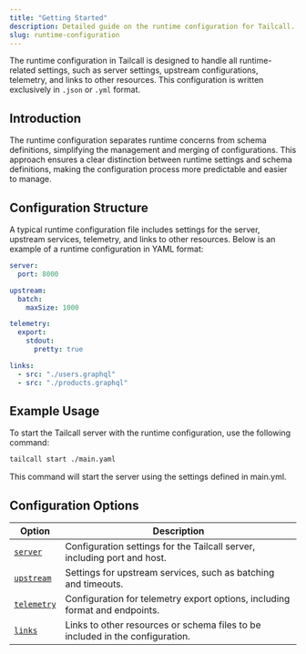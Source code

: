 ```yaml
---
title: "Getting Started"
description: Detailed guide on the runtime configuration for Tailcall.
slug: runtime-configuration
---
```


The runtime configuration in Tailcall is designed to handle all runtime-related settings, such as server settings, upstream configurations, telemetry, and links to other resources. This configuration is written exclusively in `.json` or `.yml` format.

## Introduction

The runtime configuration separates runtime concerns from schema definitions, simplifying the management and merging of configurations. This approach ensures a clear distinction between runtime settings and schema definitions, making the configuration process more predictable and easier to manage.

## Configuration Structure

A typical runtime configuration file includes settings for the server, upstream services, telemetry, and links to other resources. Below is an example of a runtime configuration in YAML format:

```yaml title="main.yaml" showLineNumbers
server:
  port: 8000

upstream:
  batch:
    maxSize: 1000

telemetry:
  export:
    stdout:
      pretty: true

links:
  - src: "./users.graphql"
  - src: "./products.graphql"
```

## Example Usage

To start the Tailcall server with the runtime configuration, use the following command:

```sh
tailcall start ./main.yaml
```

This command will start the server using the settings defined in main.yml.

## Configuration Options

| Option                               | Description                                                                   |
| ------------------------------------ | ----------------------------------------------------------------------------- |
| [`server`](./config/server.md)       | Configuration settings for the Tailcall server, including port and host.      |
| [`upstream`](./config/upstream.md)   | Settings for upstream services, such as batching and timeouts.                |
| [`telemetry`](./config/telemetry.md) | Configuration for telemetry export options, including format and endpoints.   |
| [`links`](./config/links.md)         | Links to other resources or schema files to be included in the configuration. |
